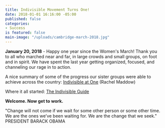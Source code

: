```yaml
---
title: Indivisible Movement Turns One!
date: 2018-01-01 16:16:00 -05:00
published: false
categories:
- Success
is featured: false
main-image: "/uploads/cambridge-march-2018.jpg"
---
```


**January 20, 2018** - Happy one year since the Women's March! Thank you to all who marched near and far, in large crowds and small groups, on foot and in spirit. We have spent the last year getting organized, focused, and channeling our rage in to action. 

A nice summary of some of the progress our sister groups were able to achieve across the country:
[Indivisible at One](https://www.youtube.com/watch?v=styg2uRoYtk) (Rachel Maddow)

Where it all started:
[The Indivisible Guide](https://www.indivisible.org/guide/)

**Welcome. Now get to work.**

"Change will not come if we wait for some other person or some other time. We are the ones we’ve been waiting for. We are the change that we seek." PRESIDENT BARACK OBAMA